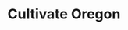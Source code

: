 ---
layout: project
title: Cultivate Oregon
name_for_thumbnail: Cultivate<br>Oregon
client: Cultivate Oregon
thumbnail_image: /uploads/site-image-cultivate-oregon.jpg
header_image: /uploads/site-image-cultivate-oregon.jpg
platforms: [NationBuilder, Bootstrap 3]
year: 2017
roles: Frontend & backend development
web:
  launch_url: https://www.cultivateoregon.org/
  images:
    - /uploads/site-web-cultivate-oregon.png
type: Campaigning Platform
category: Development for Code Nation Australia
tags: [Campaign Platform, Campaign Featured, Theme Dark]
type_slug: project
order: 17
---